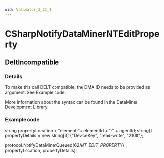 ```yaml
---
uid: Validator_3_21_1
---
```


# CSharpNotifyDataMinerNTEditProperty

## DeltIncompatible

<!-- Description, Properties, ... sections are auto-generated. -->
<!-- REPLACE ME AUTO-GENERATION -->

### Details

To make this call DELT compatible, the DMA ID needs to be provided as argument.
See Example code.

More information about the syntax can be found in the DataMiner Development Library.

### Example code

string propertyLocation = "element:"+ elementId + ":" + agentId;
string[] propertyDetails = new string[3] {"DeviceKey", "read-write", "2100"};

protocol.NotifyDataMinerQueued(62/*NT_EDIT_PROPERTY*/ , propertyLocation, propertyDetails);
